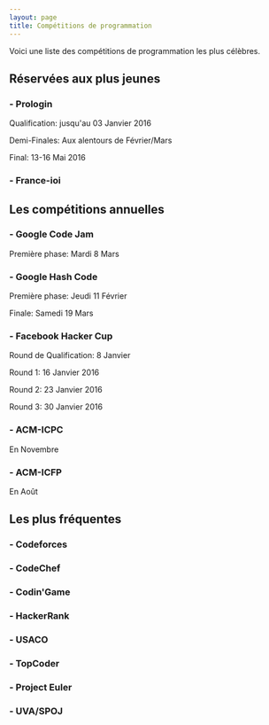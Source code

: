 ```yaml
---
layout: page
title: Compétitions de programmation
---
```


Voici une liste des compétitions de programmation les plus célèbres.

## Réservées aux plus jeunes

### - Prologin

Qualification: jusqu'au 03 Janvier 2016

Demi-Finales: Aux alentours de Février/Mars

Final: 13-16 Mai 2016

### - France-ioi

## Les compétitions annuelles

### - Google Code Jam

Première phase: Mardi 8 Mars

### - Google Hash Code

Première phase: Jeudi 11 Février

Finale: Samedi 19 Mars

### - Facebook Hacker Cup

Round de Qualification: 8 Janvier

Round 1: 16 Janvier 2016

Round 2: 23 Janvier 2016

Round 3: 30 Janvier 2016

### - ACM-ICPC

En Novembre

### - ACM-ICFP

En Août

## Les plus fréquentes

### - Codeforces

### - CodeChef

### - Codin'Game

### - HackerRank

### - USACO

### - TopCoder

### - Project Euler

### - UVA/SPOJ
